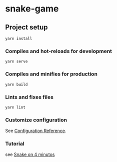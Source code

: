 # snake-game

## Project setup
```
yarn install
```

### Compiles and hot-reloads for development
```
yarn serve
```

### Compiles and minifies for production
```
yarn build
```

### Lints and fixes files
```
yarn lint
```

### Customize configuration
See [Configuration Reference](https://cli.vuejs.org/config/).


### Tutorial
see [Snake on 4 minutos](https://medium.com/@rasso92/creando-el-juego-de-snake-en-4-minutos-con-vue-js-12900cdab2e4)
